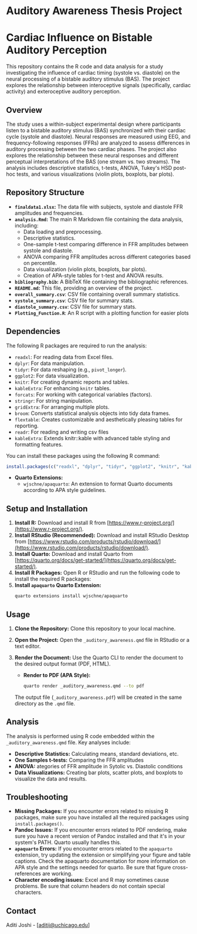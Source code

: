 # Auditory Awareness Thesis Project

# Cardiac Influence on Bistable Auditory Perception

This repository contains the R code and data analysis for a study investigating the influence of cardiac timing (systole vs. diastole) on the neural processing of a bistable auditory stimulus (BAS). The project explores the relationship between interoceptive signals (specifically, cardiac activity) and exteroceptive auditory perception.

## Overview

The study uses a within-subject experimental design where participants listen to a bistable auditory stimulus (BAS) synchronized with their cardiac cycle (systole and diastole).  Neural responses are measured using EEG, and frequency-following responses (FFRs) are analyzed to assess differences in auditory processing between the two cardiac phases.  The project also explores the relationship between these neural responses and different perceptual interpretations of the BAS (one stream vs. two streams). The analysis includes descriptive statistics, t-tests, ANOVA, Tukey's HSD post-hoc tests, and various visualizations (violin plots, boxplots, bar plots).

## Repository Structure

*   **`finaldata1.xlsx`:** The data file with subjects, systole and diastole FFR amplitudes and frequencies.
*   **`analysis.Rmd`:**  The main R Markdown file containing the data analysis, including:
    *   Data loading and preprocessing.
    *   Descriptive statistics.
    *   One-sample t-test comparing difference in FFR amplitudes between systole and diastole.
    *   ANOVA comparing FFR amplitudes across different categories based on percentile.
    *   Data visualization (violin plots, boxplots, bar plots).
    *   Creation of APA-style tables for t-test and ANOVA results.
*   **`bibliography.bib`:** A BibTeX file containing the bibliographic references.
*   **`README.md`:** This file, providing an overview of the project.
*   **`overall_summary.csv`**: CSV file containing overall summary statistics.
* **`systole_summary.csv`**: CSV file for summary stats.
* **`diastole_summary.csv`**: CSV file for summary stats.
* **`Plotting_Function.R`**: An R script with a plotting function for easier plots

## Dependencies

The following R packages are required to run the analysis:

*   `readxl`: For reading data from Excel files.
*   `dplyr`: For data manipulation.
*   `tidyr`: For data reshaping (e.g., `pivot_longer`).
*   `ggplot2`: For data visualization.
*   `knitr`: For creating dynamic reports and tables.
*   `kableExtra`: For enhancing `knitr` tables.
*   `forcats`: For working with categorical variables (factors).
*   `stringr`: For string manipulation.
*   `gridExtra`: For arranging multiple plots.
*   `broom`: Converts statistical analysis objects into tidy data frames.
*   `flextable`: Creates customizable and aesthetically pleasing tables for reporting.
*   `readr`: For reading and writing csv files
*   `kableExtra`: Extends knitr::kable with advanced table styling and formatting features.

You can install these packages using the following R command:

```R
install.packages(c("readxl", "dplyr", "tidyr", "ggplot2", "knitr", "kableExtra", "forcats","stringr", "gridExtra", "broom", "flextable", "readr", "kableExtra"))
```
*   **Quarto Extensions:**
    *   `wjschne/apaquarto`: An extension to format Quarto documents according to APA style guidelines.

## Setup and Installation

1.  **Install R:** Download and install R from [https://www.r-project.org/](https://www.r-project.org/).
2.  **Install RStudio (Recommended):** Download and install RStudio Desktop from [https://www.rstudio.com/products/rstudio/download/](https://www.rstudio.com/products/rstudio/download/).
3.  **Install Quarto:** Download and install Quarto from [https://quarto.org/docs/get-started/](https://quarto.org/docs/get-started/).
4.  **Install R Packages:** Open R or RStudio and run the following code to install the required R packages:
5.  **Install `apaquarto` Quarto Extension:**
    ```bash
    quarto extensions install wjschne/apaquarto
    ```

## Usage

1.  **Clone the Repository:** Clone this repository to your local machine.
2.  **Open the Project:** Open the `_auditory_awareness.qmd` file in RStudio or a text editor.
3.  **Render the Document:** Use the Quarto CLI to render the document to the desired output format (PDF, HTML).

    *   **Render to PDF (APA Style):**
        ```bash
        quarto render _auditory_awareness.qmd --to pdf
        ```

    The output file (`_auditory_awareness.pdf`) will be created in the same directory as the `.qmd` file.

## Analysis

The analysis is performed using R code embedded within the `_auditory_awareness.qmd` file. Key analyses include:

*   **Descriptive Statistics:** Calculating means, standard deviations, etc.
*   **One Samples t-tests:** Comparing the FFR amplitudes
*   **ANOVA:**  ategories of FFR amplitude in Sytolic vs. Diastolic conditions
*   **Data Visualizations:**  Creating bar plots, scatter plots, and boxplots to visualize the data and results.

## Troubleshooting

*   **Missing Packages:** If you encounter errors related to missing R packages, make sure you have installed all the required packages using `install.packages()`.
*   **Pandoc Issues:** If you encounter errors related to PDF rendering, make sure you have a recent version of Pandoc installed and that it's in your system's PATH. Quarto usually handles this.
*   **`apaquarto` Errors:** If you encounter errors related to the `apaquarto` extension, try updating the extension or simplifying your figure and table captions. Check the apaquarto documentation for more information on APA style and the settings needed for quarto.  Be sure that figure cross-references are working.
*   **Character encoding issues:** Excel and R may sometimes cause problems.  Be sure that column headers do not contain special characters.

  ## Contact

Aditi Joshi - [aditij@uchicago.edu]

